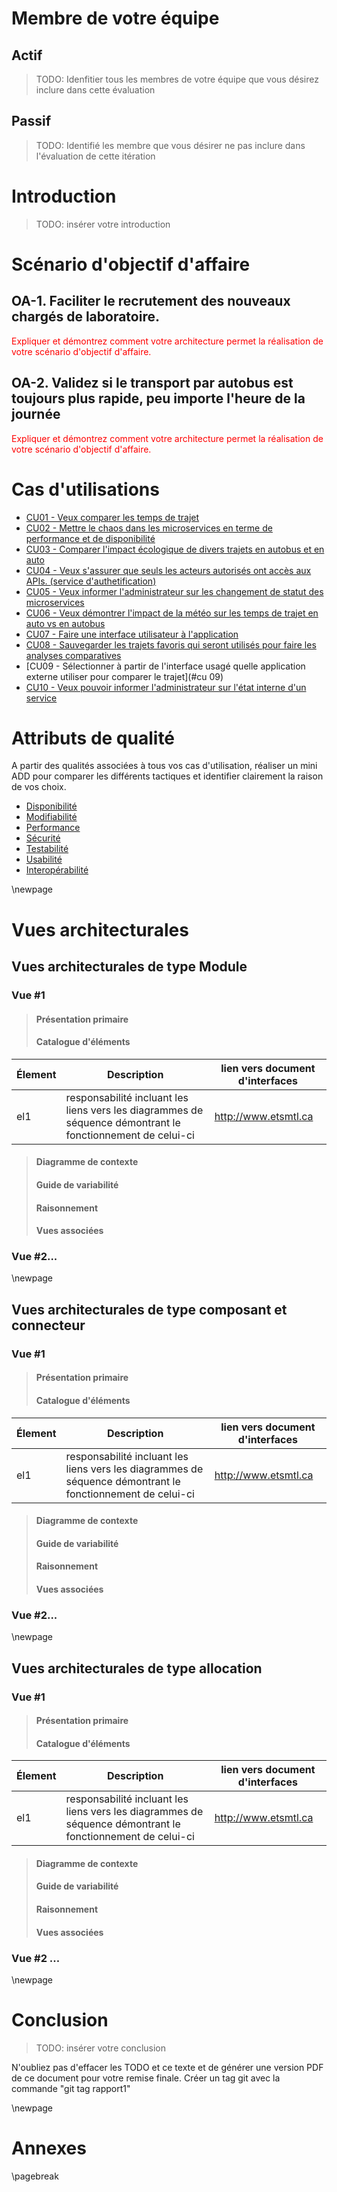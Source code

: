 <style>
    .concept {
        width: 1000%;
        text-align: center;
    }
    .concept th {
        background: grey;
        word-wrap: break-word;
        text-align: center;
    }
    .disponibilite tr:nth-child(1) { background: orange; }
    .performance tr:nth-child(2) { background: orange; }
    .securite tr:nth-child(3) { background: orange; }
    .usabilite tr:nth-child(1) { background: orange; }
    .interoperabilite tr:nth-child(2) { background: orange; }
    .modifiabilite tr:nth-child(3) { background: orange; }
    .testabilite tr:nth-child(1) { background: orange; }    
</style>

# Membre de votre équipe
## Actif
>TODO: Idenfitier tous les membres de votre équipe que vous désirez inclure dans cette évaluation
## Passif
>TODO: Identifié les membre que vous désirer ne pas inclure dans l'évaluation de cette itération
# Introduction
>TODO: insérer votre introduction



# Scénario d'objectif d'affaire
## OA-1. Faciliter le recrutement des nouveaux chargés de laboratoire.
<span style="color:red">Expliquer et démontrez comment votre architecture permet la réalisation de votre scénario d'objectif d'affaire. </span>

## OA-2. Validez si le transport par autobus est toujours plus rapide, peu importe l'heure de la journée
<span style="color:red">Expliquer et démontrez comment votre architecture permet la réalisation de votre scénario d'objectif d'affaire. </span>

# Cas d'utilisations
- [CU01 - Veux comparer les temps de trajet](#cu01)
- [CU02 - Mettre le chaos dans les microservices en terme de performance et de disponibilité](#cu02)
- [CU03 - Comparer l'impact écologique de divers trajets en autobus et en auto](#cu03)
- [CU04 - Veux s'assurer que seuls les acteurs autorisés ont accès aux APIs. (service d'authetification)](#cu04)
- [CU05 - Veux informer l'administrateur sur les changement de statut des microservices](#cu05)
- [CU06 - Veux démontrer l'impact de la météo sur les temps de trajet en auto vs en autobus](#cu06)
- [CU07 - Faire une interface utilisateur à l'application](#cu07)
- [CU08 - Sauvegarder les trajets favoris qui seront utilisés pour faire les analyses comparatives](#cu08)
- [CU09 - Sélectionner à partir de l'interface usagé quelle application externe utiliser pour comparer le trajet](#cu 09)
- [CU10 - Veux pouvoir informer l'administrateur sur l'état interne d'un service](#cu10)

# Attributs de qualité
A partir des qualités associées à tous vos cas d'utilisation, réaliser un mini ADD pour comparer les différents tactiques et identifier clairement la raison de vos choix.

- [Disponibilité](#disponibilité)
- [Modifiabilité](#modifiabilité)
- [Performance](#performance)
- [Sécurité](#sécurité)
- [Testabilité](#testabilité)
- [Usabilité](#usabilité)
- [Interopérabilité](#interopérabilité)

  
\newpage
# Vues architecturales 

## Vues architecturales de type Module
### Vue #1
>#### Présentation primaire
>#### Catalogue d'éléments
|Élement|Description|lien vers document d'interfaces|
|-------|-----------|-------------------------------|
|el1|responsabilité incluant les liens vers les diagrammes de séquence démontrant le fonctionnement de celui-ci|http://www.etsmtl.ca|
>#### Diagramme de contexte
>#### Guide de variabilité
>#### Raisonnement
>#### Vues associées
### Vue #2...

\newpage
## Vues architecturales de type composant et connecteur
### Vue #1
>#### Présentation primaire
>#### Catalogue d'éléments
|Élement|Description|lien vers document d'interfaces|
|-------|-----------|-------------------------------|
|el1|responsabilité incluant les liens vers les diagrammes de séquence démontrant le fonctionnement de celui-ci|http://www.etsmtl.ca|
>#### Diagramme de contexte
>#### Guide de variabilité
>#### Raisonnement
>#### Vues associées
### Vue #2...

\newpage
## Vues architecturales de type allocation
### Vue #1
>#### Présentation primaire
>#### Catalogue d'éléments
|Élement|Description|lien vers document d'interfaces|
|-------|-----------|-------------------------------|
|el1|responsabilité incluant les liens vers les diagrammes de séquence démontrant le fonctionnement de celui-ci|http://www.etsmtl.ca|
>#### Diagramme de contexte
>#### Guide de variabilité
>#### Raisonnement
>#### Vues associées
### Vue #2 ...

\newpage
# Conclusion
>TODO: insérer votre conclusion


N'oubliez pas d'effacer les TODO et ce texte et de générer une version PDF de ce document pour votre remise finale.
Créer un tag git avec la commande "git tag rapport1"

\newpage
# Annexes

\pagebreak

